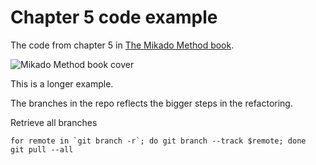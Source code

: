 Chapter 5 code example
===================
The code from chapter 5 in [The Mikado Method book](http://www.manning.com/ellnestam/).

![Mikado Method book cover](http://www.manning.com/ellnestam/ellnestam_cover150.jpg)

This is a longer example.

The branches in the repo reflects the bigger steps in the refactoring.

Retrieve all branches
````
for remote in `git branch -r`; do git branch --track $remote; done
git pull --all
````